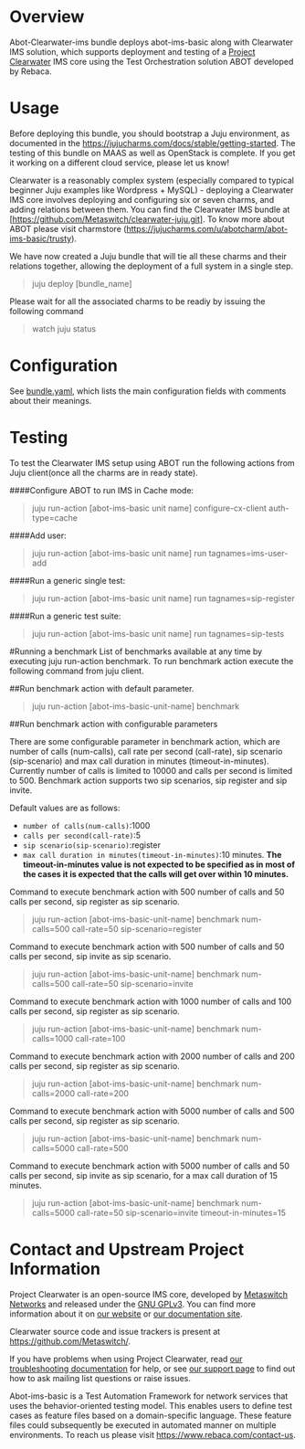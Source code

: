 # Overview

Abot-Clearwater-ims bundle deploys abot-ims-basic along with Clearwater IMS solution, which supports deployment and testing of a [Project Clearwater](http://www.projectclearwater.org) IMS core using the Test Orchestration solution ABOT developed by Rebaca.

# Usage

Before deploying this bundle, you should bootstrap a Juju environment, as documented in the https://jujucharms.com/docs/stable/getting-started. The testing of this bundle on MAAS as well as OpenStack is complete. If you get it working on a different cloud service, please let us know!

Clearwater is a reasonably complex system (especially compared to typical beginner Juju examples like Wordpress + MySQL) - deploying a Clearwater IMS core involves deploying and configuring six or seven charms, and adding relations between them.  You can find the Clearwater IMS bundle at [https://github.com/Metaswitch/clearwater-juju.git]. 
To know more about ABOT please visit charmstore (https://jujucharms.com/u/abotcharm/abot-ims-basic/trusty).

We have now created a Juju bundle that will tie all these charms and their relations together, allowing the deployment of a full system in a single step.
          
>juju deploy [bundle_name]

Please wait for all the associated charms to be readiy by issuing the following command
>watch juju status 


# Configuration

See [bundle.yaml](bundle.yaml), which lists the main configuration fields with comments about their meanings.

# Testing

To test the Clearwater IMS setup using ABOT run the following actions from Juju client(once all the charms are in ready state).

####Configure ABOT to run IMS in Cache mode:
 
>juju run-action [abot-ims-basic unit name] configure-cx-client auth-type=cache
 
####Add user: 

>juju run-action [abot-ims-basic unit name] run tagnames=ims-user-add
 
####Run a generic single test:

>juju run-action [abot-ims-basic unit name] run tagnames=sip-register

####Run a generic test suite:

>juju run-action [abot-ims-basic unit name] run tagnames=sip-tests
     

#Running a benchmark
List of benchmarks available at any time by executing juju run-action <abot-ims-basic-unit> benchmark. To run benchmark action execute the following command from juju client.

##Run benchmark action with default parameter. 
  
>juju run-action [abot-ims-basic-unit-name] benchmark
    
##Run benchmark action with configurable parameters

There are some configurable parameter in benchmark action, which are number of calls (num-calls), call rate per second (call-rate), sip scenario (sip-scenario) and max call duration in minutes (timeout-in-minutes). Currently number of calls is limited to 10000 and calls per second is limited to 500. 
Benchmark action supports two sip scenarios, sip register and sip invite. 

Default values are as follows:

-  `number of calls(num-calls)`:1000
-  `calls per second(call-rate)`:5
-  `sip scenario(sip-scenario)`:register
-  `max call duration in minutes(timeout-in-minutes)`:10 minutes.
**The timeout-in-minutes value is not expected to be specified as in most of the cases it is expected that the calls will get over within 10 minutes.**

Command to execute benchmark action with 500 number of calls and 50 calls per second, sip register as sip scenario.

>juju run-action [abot-ims-basic-unit-name] benchmark num-calls=500 call-rate=50 sip-scenario=register

Command to execute benchmark action with 500 number of calls and 50 calls per second, sip invite as sip scenario.

>juju run-action [abot-ims-basic-unit-name] benchmark num-calls=500 call-rate=50 sip-scenario=invite
  
Command to execute benchmark action with 1000 number of calls and 100 calls per second, sip register as sip scenario.

>juju run-action [abot-ims-basic-unit-name] benchmark num-calls=1000 call-rate=100
  
Command to execute benchmark action with 2000 number of calls and 200 calls per second, sip register as sip scenario.

>juju run-action [abot-ims-basic-unit-name] benchmark num-calls=2000 call-rate=200
  
Command to execute benchmark action with 5000 number of calls and 500 calls per second, sip register as sip scenario.

>juju run-action [abot-ims-basic-unit-name] benchmark num-calls=5000 call-rate=500

Command to execute benchmark action with 5000 number of calls and 50 calls per second, sip invite as sip scenario, for a max call duration of 15 minutes.

>juju run-action [abot-ims-basic-unit-name] benchmark num-calls=5000 call-rate=50 sip-scenario=invite timeout-in-minutes=15

# Contact and Upstream Project Information

Project Clearwater is an open-source IMS core, developed by [Metaswitch Networks](http://www.metaswitch.com) and released under the [GNU GPLv3](http://www.projectclearwater.org/download/license/). You can find more information about it on [our website](http://www.projectclearwater.org/) or [our documentation site](https://clearwater.readthedocs.org).

Clearwater source code and issue trackers is present at https://github.com/Metaswitch/.

If you have problems when using Project Clearwater, read [our troubleshooting documentation](http://clearwater.readthedocs.org/en/latest/Troubleshooting_and_Recovery/index.html) for help, or see [our support page](http://clearwater.readthedocs.org/en/latest/Support/index.html) to find out how to ask mailing list questions or raise issues.

Abot-ims-basic is a Test Automation Framework for network services that uses the behavior-oriented testing model. 
This enables users to define test cases as feature files based on a domain-specific language. These feature files could subsequently be executed in automated manner on multiple environments. To reach us please visit https://www.rebaca.com/contact-us.

